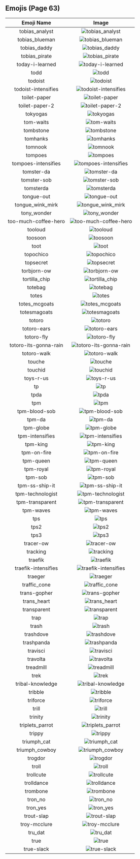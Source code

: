 
  ## Emojis (Page 63)
  |Emoji Name|Image|
  | :-: | :-: |
  |tobias_analyst| ![tobias_analyst](/output/tobias_analyst.png)|
  |tobias_blueman| ![tobias_blueman](/output/tobias_blueman.png)|
  |tobias_daddy| ![tobias_daddy](/output/tobias_daddy.png)|
  |tobias_pirate| ![tobias_pirate](/output/tobias_pirate.png)|
  |today-i-learned| ![today-i-learned](/output/today-i-learned.png)|
  |todd| ![todd](/output/todd.png)|
  |todoist| ![todoist](/output/todoist.png)|
  |todoist-intensifies| ![todoist-intensifies](/output/todoist-intensifies.gif)|
  |toilet-paper| ![toilet-paper](/output/toilet-paper.png)|
  |toilet-paper-2| ![toilet-paper-2](/output/toilet-paper-2.png)|
  |tokyogas| ![tokyogas](/output/tokyogas.png)|
  |tom-waits| ![tom-waits](/output/tom-waits.png)|
  |tombstone| ![tombstone](/output/tombstone.png)|
  |tomhanks| ![tomhanks](/output/tomhanks.png)|
  |tomnook| ![tomnook](/output/tomnook.png)|
  |tompoes| ![tompoes](/output/tompoes.jpg)|
  |tompoes-intensifies| ![tompoes-intensifies](/output/tompoes-intensifies.gif)|
  |tomster-da| ![tomster-da](/output/tomster-da)|
  |tomster-sob| ![tomster-sob](/output/tomster-sob.png)|
  |tomsterda| ![tomsterda](/output/tomsterda.png)|
  |tongue-out| ![tongue-out](/output/tongue-out.gif)|
  |tongue_wink_mirk| ![tongue_wink_mirk](/output/tongue_wink_mirk.png)|
  |tony_wonder| ![tony_wonder](/output/tony_wonder.png)|
  |too-much-coffee-hero| ![too-much-coffee-hero](/output/too-much-coffee-hero.jpg)|
  |tooloud| ![tooloud](/output/tooloud.png)|
  |toosoon| ![toosoon](/output/toosoon.gif)|
  |toot| ![toot](/output/toot.gif)|
  |topochico| ![topochico](/output/topochico.jpg)|
  |topsecret| ![topsecret](/output/topsecret.png)|
  |torbjorn-ow| ![torbjorn-ow](/output/torbjorn-ow.png)|
  |tortilla_chip| ![tortilla_chip](/output/tortilla_chip.png)|
  |totebag| ![totebag](/output/totebag.png)|
  |totes| ![totes](/output/totes.jpg)|
  |totes_mcgoats| ![totes_mcgoats](/output/totes_mcgoats.jpg)|
  |totesmagoats| ![totesmagoats](/output/totesmagoats.gif)|
  |totoro| ![totoro](/output/totoro.gif)|
  |totoro-ears| ![totoro-ears](/output/totoro-ears.gif)|
  |totoro-fly| ![totoro-fly](/output/totoro-fly.gif)|
  |totoro-its-gonna-rain| ![totoro-its-gonna-rain](/output/totoro-its-gonna-rain.png)|
  |totoro-walk| ![totoro-walk](/output/totoro-walk.gif)|
  |touche| ![touche](/output/touche.png)|
  |touchid| ![touchid](/output/touchid.png)|
  |toys-r-us| ![toys-r-us](/output/toys-r-us.png)|
  |tp| ![tp](/output/tp)|
  |tpda| ![tpda](/output/tpda.png)|
  |tpm| ![tpm](/output/tpm.png)|
  |tpm-blood-sob| ![tpm-blood-sob](/output/tpm-blood-sob.png)|
  |tpm-da| ![tpm-da](/output/tpm-da.png)|
  |tpm-globe| ![tpm-globe](/output/tpm-globe.gif)|
  |tpm-intensifies| ![tpm-intensifies](/output/tpm-intensifies.gif)|
  |tpm-king| ![tpm-king](/output/tpm-king)|
  |tpm-on-fire| ![tpm-on-fire](/output/tpm-on-fire.gif)|
  |tpm-queen| ![tpm-queen](/output/tpm-queen)|
  |tpm-royal| ![tpm-royal](/output/tpm-royal.png)|
  |tpm-sob| ![tpm-sob](/output/tpm-sob.png)|
  |tpm-ss-ship-it| ![tpm-ss-ship-it](/output/tpm-ss-ship-it.png)|
  |tpm-technologist| ![tpm-technologist](/output/tpm-technologist.png)|
  |tpm-transparent| ![tpm-transparent](/output/tpm-transparent.png)|
  |tpm-waves| ![tpm-waves](/output/tpm-waves.gif)|
  |tps| ![tps](/output/tps.png)|
  |tps2| ![tps2](/output/tps2.png)|
  |tps3| ![tps3](/output/tps3.png)|
  |tracer-ow| ![tracer-ow](/output/tracer-ow.png)|
  |tracking| ![tracking](/output/tracking.png)|
  |traefik| ![traefik](/output/traefik.png)|
  |traefik-intensifies| ![traefik-intensifies](/output/traefik-intensifies.gif)|
  |traeger| ![traeger](/output/traeger.png)|
  |traffic_cone| ![traffic_cone](/output/traffic_cone.png)|
  |trans-gopher| ![trans-gopher](/output/trans-gopher.png)|
  |trans_heart| ![trans_heart](/output/trans_heart.png)|
  |transparent| ![transparent](/output/transparent.png)|
  |trap| ![trap](/output/trap.png)|
  |trash| ![trash](/output/trash)|
  |trashdove| ![trashdove](/output/trashdove.png)|
  |trashpanda| ![trashpanda](/output/trashpanda.png)|
  |travisci| ![travisci](/output/travisci.png)|
  |travolta| ![travolta](/output/travolta.gif)|
  |treadmill| ![treadmill](/output/treadmill.png)|
  |trek| ![trek](/output/trek.png)|
  |tribal-knowledge| ![tribal-knowledge](/output/tribal-knowledge.png)|
  |tribble| ![tribble](/output/tribble.png)|
  |triforce| ![triforce](/output/triforce.gif)|
  |trill| ![trill](/output/trill.png)|
  |trinity| ![trinity](/output/trinity.png)|
  |triplets_parrot| ![triplets_parrot](/output/triplets_parrot.gif)|
  |trippy| ![trippy](/output/trippy)|
  |triumph_cat| ![triumph_cat](/output/triumph_cat.png)|
  |triumph_cowboy| ![triumph_cowboy](/output/triumph_cowboy.png)|
  |trogdor| ![trogdor](/output/trogdor.gif)|
  |troll| ![troll](/output/troll.png)|
  |trollcute| ![trollcute](/output/trollcute.png)|
  |trolldance| ![trolldance](/output/trolldance.gif)|
  |trombone| ![trombone](/output/trombone.png)|
  |tron_no| ![tron_no](/output/tron_no.png)|
  |tron_yes| ![tron_yes](/output/tron_yes.png)|
  |trout-slap| ![trout-slap](/output/trout-slap.gif)|
  |troy-mcclure| ![troy-mcclure](/output/troy-mcclure.png)|
  |tru_dat| ![tru_dat](/output/tru_dat.jpg)|
  |true| ![true](/output/true.png)|
  |true-slack| ![true-slack](/output/true-slack.png)|
  